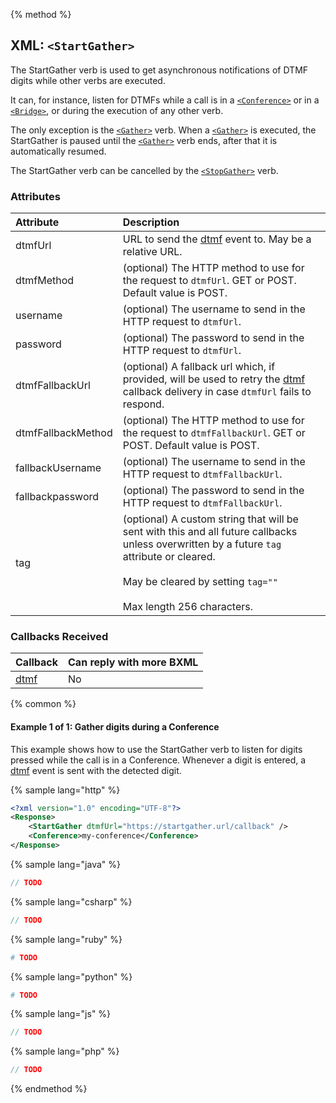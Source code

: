 {% method %}
## XML: `<StartGather>`
The StartGather verb is used to get asynchronous notifications of DTMF digits while other verbs are executed.

It can, for instance, listen for DTMFs while a call is in a [`<Conference>`](conference.md) or in a [`<Bridge>`](bridge.md), or during the execution of any other verb.

The only exception is the [`<Gather>`](gather.md) verb. When a [`<Gather>`](gather.md) is executed, the StartGather is paused until the [`<Gather>`](gather.md) verb ends, after that it is automatically resumed.

The StartGather verb can be cancelled by the [`<StopGather>`](stopGather.md) verb.

### Attributes
| Attribute           | Description |
|:--------------------|:------------|
| dtmfUrl             | URL to send the [dtmf](../callbacks/dtmf.md) event to. May be a relative URL. |
| dtmfMethod          | (optional) The HTTP method to use for the request to `dtmfUrl`. GET or POST. Default value is POST. |
| username            | (optional) The username to send in the HTTP request to `dtmfUrl`. |
| password            | (optional) The password to send in the HTTP request to `dtmfUrl`. |
| dtmfFallbackUrl     | (optional) A fallback url which, if provided, will be used to retry the [dtmf](../callbacks/dtmf.md) callback delivery in case `dtmfUrl` fails to respond. |
| dtmfFallbackMethod  | (optional) The HTTP method to use for the request to `dtmfFallbackUrl`. GET or POST. Default value is POST. |
| fallbackUsername    | (optional) The username to send in the HTTP request to `dtmfFallbackUrl`. |
| fallbackpassword    | (optional) The password to send in the HTTP request to `dtmfFallbackUrl`. |
| tag                 | (optional) A custom string that will be sent with this and all future callbacks unless overwritten by a future `tag` attribute or cleared.<br><br>May be cleared by setting `tag=""`<br><br>Max length 256 characters. |

### Callbacks Received
| Callback                      | Can reply with more BXML |
|:------------------------------|:-------------------------|
| [dtmf](../callbacks/dtmf.md)  | No                       |

{% common %}

#### Example 1 of 1: Gather digits during a Conference
This example shows how to use the StartGather verb to listen for digits pressed while the call is in a Conference.
Whenever a digit is entered, a [dtmf](../callbacks/dtmf.md) event is sent with the detected digit.

{% sample lang="http" %}

```XML
<?xml version="1.0" encoding="UTF-8"?>
<Response>
    <StartGather dtmfUrl="https://startgather.url/callback" />
    <Conference>my-conference</Conference>
</Response>
```

{% sample lang="java" %}

```java
// TODO
```


{% sample lang="csharp" %}

```csharp
// TODO
```

{% sample lang="ruby" %}

```ruby
# TODO
```

{% sample lang="python" %}

```python
# TODO
```

{% sample lang="js" %}

```js
// TODO
```

{% sample lang="php" %}

```php
// TODO
```

{% endmethod %}
